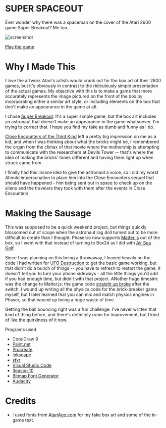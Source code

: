 # SUPER SPACEOUT
Ever wonder why there was a spaceman on the cover of the Atari 2600 game Super Breakout?  Me too.

![screenshot](https://github.com/ThomW/super-spaceout/blob/master/art/cover.png?raw=true)

[Play the game](https://lmnopc.com/games/super-spaceout/)

# Why I Made This

I love the artwork Atari's artists would crank out for the box art of their 2600 games, but it's obviously in contrast to the ridiculously simple presentation of the actual games. My objective with this is to make a game that more accurately represents the image pictured on the front of the box by incorporating either a similar art style, or including elements on the box that don't make an appearance in the game at all.  

I chose [Super Breakout](http://www.atarimania.com/game-atari-2600-vcs-super-breakout_7848.html). It's a super simple game, but the box art includes an astronaut that doesn't make an appearance in the game whatsoever. I'm trying to correct that. I hope you find my take as dumb and funny as I do.

[Close Encounters of the Third Kind](https://www.youtube.com/watch?v=S4PYI6TzqYk) left a pretty big impression on me as a kid, and when I was thinking about what the bricks might be, I remembered the organ from the climax of that movie where the mothership is attempting to communicate with the researchers at Devils Tower -- that's where the idea of making the bricks' tones different and having them light up when struck came from.

I finally had this insane idea to give the astronaut a voice, so I did my worst Ahnuld impersonation to place him into the Close Encounters sequel that should have happened - him being sent out in space to check up on the aliens and the travelers they took with them after the events in Close Encounters.

# Making the Sausage

This was supposed to be a quick weekend project, but things quickly blossomed out of scope when the astronaut rag doll turned out to be more difficult to create than I thought. Phaser.io now supports [Matter.js](https://brm.io/matter-js/) out of the box, so I went with that instead of turning to Box2d as I did with [Air Sea Golf](http://www.lmnopc.com/air-sea-golf/).

Since I was planning on this being a throwaway, I leaned heavily on the code I had written for [UFO Destruction](http://lmnopc.com/ufo/) to get the basic game working, but that didn't do a bunch of things -- you have to refresh to restart the game, it doesn't tell you to turn your phone sideways - all the little things you'd add if you had enough time, but didn't with that project.  ANother huge timesink was the change to Matter.js;  the game code [straight up broke](http://lmnopc.com/games/super-spaceout/v1/index.html) after the switch. I wound up writing all the physics code for the brick-breaker game myself, but I later learned that you can mix and match physics engines in Phaser, so that wound up being a huge waste of time. 

Getting the ball bouncing right was a fun challenge. I've never written that kind of thing before, and there's definitely room for improvement, but I kind of like the quirkiness of it now. 

Programs used: 

* CorelDraw 9
* [Paint.net](https://www.getpaint.net/)
* [Procreate](https://apps.apple.com/us/app/procreate/id425073498)
* [Inkscape](https://inkscape.org/)
* [sfxr](https://github.com/grimfang4/sfxr)
* [Visual Studio Code](https://code.visualstudio.com/)
* [Reason 10](https://www.reasonstudios.com/en/reason/new)
* [Bitmap Font Generator](https://www.angelcode.com/products/bmfont/)
* [Audacity](https://www.audacityteam.org/)

# Credits

* I used fonts from [AtariAge.com](https://atariage.com/2600/archives/AtariFonts/index.html?SystemID=2600) for my fake box art and some of the in-game text.
